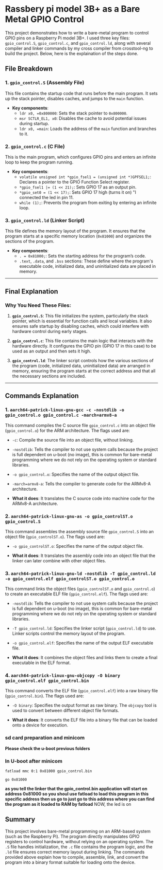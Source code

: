# Rassbery pi model 3B+ as a Bare Metal GPIO Control

This project demonstrates how to write a bare-metal program to control GPIO pins on a Raspberry Pi model 3B+. I used three key files: `gpio_control.S`, `gpio_control.c`, and `gpio_control.ld`, along with several compiler and linker commands by my cross compiler from crosstool-ng to build the project. Below, here is the explaination of the steps done.

## File Breakdown

### 1. `gpio_control.S` (Assembly File)

This file contains the startup code that runs before the main program. It sets up the stack pointer, disables caches, and jumps to the `main` function.

- **Key components**:
  - `ldr x0, =0x800000`: Sets the stack pointer to `0x800000`.
  - `msr SCTLR_EL1, x0`: Disables the cache to avoid potential issues during startup.
  - `ldr x0, =main`: Loads the address of the `main` function and branches to it.

### 2. `gpio_control.c` (C File)

This is the main program, which configures GPIO pins and enters an infinite loop to keep the program running.

- **Key components**:
  - `volatile unsigned int *gpio_fsel1 = (unsigned int *)GPFSEL1;`: Declares a pointer to the GPIO Function Select register.
  - `*gpio_fsel1 |= (1 << 21);`: Sets GPIO 17 as an output pin.
  - `*gpio_set0 = (1 << 17);`: Sets GPIO 17 high (turns it on) "I connected the led in pin 11.
  - `while (1);`: Prevents the program from exiting by entering an infinite loop.

### 3. `gpio_control.ld` (Linker Script)

This file defines the memory layout of the program. It ensures that the program starts at a specific memory location (`0x81000`) and organizes the sections of the program.

- **Key components**:
  - `. = 0x81000;`: Sets the starting address for the program’s code.
  - `.text`, `.data`, and `.bss` sections: These define where the program's executable code, initialized data, and uninitialized data are placed in memory.
---

## Final Explanation

### Why You Need These Files:

1. **`gpio_control.S`**: This file initializes the system, particularly the stack pointer, which is essential for function calls and local variables. It also ensures safe startup by disabling caches, which could interfere with hardware control during early stages.

2. **`gpio_control.c`**: This file contains the main logic that interacts with the hardware directly. It configures the GPIO pin (GPIO 17 in this case) to be used as an output and then sets it high.

3. **`gpio_control.ld`**: The linker script controls how the various sections of the program (code, initialized data, uninitialized data) are arranged in memory, ensuring the program starts at the correct address and that all the necessary sections are included.

---

## Commands Explanation

### 1. `aarch64-patrick-linux-gnu-gcc -c -nostdlib -o gpio_control.o gpio_control.c -march=armv8-a`
This command compiles the C source file `gpio_control.c` into an object file (`gpio_control.o`) for the ARM architecture. The flags used are:

- `-c`: Compile the source file into an object file, without linking.
- `-nostdlib`: Tells the compiler to not use system calls because the project is full dependent on u-boot (no image), this is common for bare-metal programming where we do not rely on the operating system or standard libraries.
- `-o gpio_control.o`: Specifies the name of the output object file.
- `-march=armv8-a`: Tells the compiler to generate code for the ARMv8-A architecture.

- **What it does**: It translates the C source code into machine code for the ARMv8-A architecture.

### 2. `aarch64-patrick-linux-gnu-as -o gpio_controlST.o gpio_control.S`
This command assembles the assembly source file `gpio_control.S` into an object file (`gpio_controlST.o`). The flags used are:

- `-o gpio_controlST.o`: Specifies the name of the output object file.

- **What it does**: It translates the assembly code into an object file that the linker can later combine with other object files.

### 3. `aarch64-patrick-linux-gnu-ld -nostdlib -T gpio_control.ld -o gpio_control.elf gpio_controlST.o gpio_control.o`
This command links the object files (`gpio_controlST.o` and `gpio_control.o`) to create an executable ELF file (`gpio_control.elf`). The flags used are:

- `-nostdlib`:  Tells the compiler to not use system calls because the project is full dependent on u-boot (no image), this is common for bare-metal programming where we do not rely on the operating system or standard libraries.
- `-T gpio_control.ld`: Specifies the linker script (`gpio_control.ld`) to use. Linker scripts control the memory layout of the program.
- `-o gpio_control.elf`: Specifies the name of the output ELF executable file.

- **What it does**: It combines the object files and links them to create a final executable in the ELF format.

### 4. `aarch64-patrick-linux-gnu-objcopy -O binary gpio_control.elf gpio_control.bin`
This command converts the ELF file (`gpio_control.elf`) into a raw binary file (`gpio_control.bin`). The flags used are:

- `-O binary`: Specifies the output format as raw binary. The `objcopy` tool is used to convert between different object file formats.

- **What it does**: It converts the ELF file into a binary file that can be loaded onto a device for execution.


### sd card preparation and minicom 
**Please check the u-boot previous folders**

### In U-boot after minicom 
```
fatload mmc 0:1 0x81000 gpio_control.bin 
``` 
```
go 0x81000
```
**as you tell the linker that the gpio_control.bin application will start on address 0x81000 so you shoul use fatload to load this program in this specific address then us go to just go to this address where you can find the program as it loaded to RAM by fatload**
NOW, the led is on 


## Summary

This project involves bare-metal programming on an ARM-based system (such as the Raspberry Pi). The program directly manipulates GPIO registers to control hardware, without relying on an operating system. The `.S` file handles initialization, the `.c` file contains the program logic, and the `.ld` file ensures correct memory layout during linking. The commands provided above explain how to compile, assemble, link, and convert the program into a binary format suitable for loading onto the device.